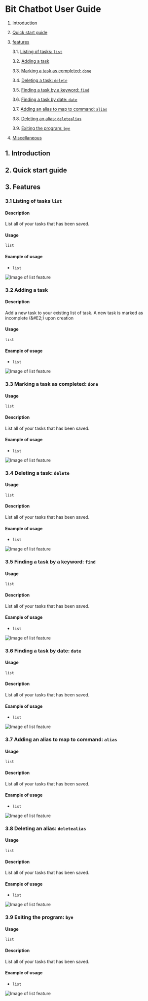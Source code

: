 # Bit Chatbot User Guide
1. [Introduction](#1-introduction)

2. [Quick start guide](#2-quick-start-guide)

3. [features](#3-features)

   3.1. [Listing of tasks: `list`](#31-listing-of-tasks-list)
   
   3.2. [Adding a task](#32-adding-a-task)
   
   3.3. [Marking a task as completed: `done`](#33-marking-a-task-as-completed-done)
   
   3.4. [Deleting a task: `delete`](#34-deleting-a-task-delete)
   
   3.5. [Finding a task by a keyword: `find`](#35-finding-a-task-by-a-keyword-find)
   
   3.6. [Finding a task by date: `date`](#36-finding-a-task-by-date-date)
   
   3.7. [Adding an alias to map to command: `alias`](#37-adding-an-alias-to-map-to-command-alias)
   
   3.8. [Deleting an alias: `deletealias`](#38-deleting-an-alias-deletealias)
   
   3.9. [Exiting the program: `bye`](#39-exiting-the-program-bye)
   
4. [Miscellaneous]()
 
## 1. Introduction

## 2. Quick start guide

## 3. Features

### 3.1 Listing of tasks `list`

#### Description

List all of your tasks that has been saved.

#### Usage

`list`

#### Example of usage
* `list`

![Image of list feature](./UiList.png)

### 3.2 Adding a task

#### Description

Add a new task to your existing list of task. A new task is marked as incomplete (&#E2;) upon creation

#### Usage

`list`

#### Example of usage
* `list`

![Image of list feature](./UiList.png)

### 3.3 Marking a task as completed: `done`

#### Usage

`list`

#### Description
List all of your tasks that has been saved.

#### Example of usage
* `list`

![Image of list feature](./UiList.png)

### 3.4 Deleting a task: `delete`

#### Usage

`list`

#### Description
List all of your tasks that has been saved.

#### Example of usage
* `list`

![Image of list feature](./UiList.png)

### 3.5 Finding a task by a keyword: `find`

#### Usage

`list`

#### Description
List all of your tasks that has been saved.

#### Example of usage
* `list`

![Image of list feature](./UiList.png)

### 3.6 Finding a task by date: `date`

#### Usage

`list`

#### Description
List all of your tasks that has been saved.

#### Example of usage
* `list`

![Image of list feature](./UiList.png)

### 3.7 Adding an alias to map to command: `alias`

#### Usage

`list`

#### Description
List all of your tasks that has been saved.

#### Example of usage
* `list`

![Image of list feature](./UiList.png)

### 3.8 Deleting an alias: `deletealias`

#### Usage

`list`

#### Description
List all of your tasks that has been saved.

#### Example of usage
* `list`

![Image of list feature](./UiList.png)

### 3.9 Exiting the program: `bye`

#### Usage

`list`

#### Description
List all of your tasks that has been saved.

#### Example of usage
* `list`

![Image of list feature](./UiList.png)
